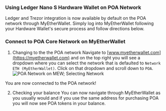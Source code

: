 ### Using Ledger Nano S Hardware Wallet on POA Network
Ledger and Trezor integration is now available by default on the POA network through MyEtherWallet. Simply log into MyEtherWallet following your Hardware Wallet's secure process and follow directions below.

### Connect to POA Core Network on MyEtherWallet

1. Changing to the the POA network
Navigate to [www.myetherwallet.com](https://myetherwallet.com) and on the top right you will see a dropdown where you can select the network that is defaulted to `Network ETH (MyEtherWallet)`. Click on that dropdown and scroll down to `POA`.
![POA Network on MEW; Selecting Network](https://forum.poa.network/uploads/default/original/1X/a0d2b431af63036a54f3701fa9017d40214c729d.gif)

You are now connected to the POA network!

2. Checking your balance
You can now navigate through MyEtherWallet as you usually would and if you use the same address for purchasing POA you will now see POA tokens in your balance.
